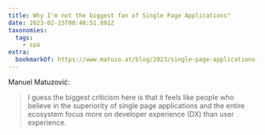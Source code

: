 ```yaml
---
title: Why I'm not the biggest fan of Single Page Applications"
date: 2023-02-15T00:48:51.891Z
taxonomies:
  tags:
    - spa
extra:
  bookmarkOf: https://www.matuzo.at/blog/2023/single-page-applications-criticism/
---
```


Manuel Matuzović:

> I guess the biggest criticism here is that it feels like people who believe in the superiority of single page applications and the entire ecosystem focus more on developer experience (DX) than user experience.
